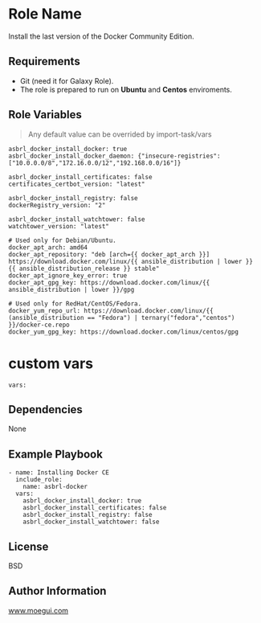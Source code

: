 Role Name
=========

Install the last version of the Docker Community Edition.

Requirements
------------

+ Git (need it for Galaxy Role).
+ The role is prepared to run on **Ubuntu** and **Centos** enviroments. 

Role Variables
--------------
  > Any default value can be overrided by import-task/vars
``` 
asbrl_docker_install_docker: true
asbrl_docker_install_docker_daemon: {"insecure-registries": ["10.0.0.0/8","172.16.0.0/12","192.168.0.0/16"]}

asbrl_docker_install_certificates: false
certificates_certbot_version: "latest"

asbrl_docker_install_registry: false
dockerRegistry_version: "2"

asbrl_docker_install_watchtower: false
watchtower_version: "latest"

# Used only for Debian/Ubuntu.
docker_apt_arch: amd64
docker_apt_repository: "deb [arch={{ docker_apt_arch }}] https://download.docker.com/linux/{{ ansible_distribution | lower }} {{ ansible_distribution_release }} stable"
docker_apt_ignore_key_error: true
docker_apt_gpg_key: https://download.docker.com/linux/{{ ansible_distribution | lower }}/gpg

# Used only for RedHat/CentOS/Fedora.
docker_yum_repo_url: https://download.docker.com/linux/{{ (ansible_distribution == "Fedora") | ternary("fedora","centos") }}/docker-ce.repo
docker_yum_gpg_key: https://download.docker.com/linux/centos/gpg
``` 

# custom vars
``` 
vars: 

```

Dependencies
------------

None

Example Playbook
----------------

```
- name: Installing Docker CE
  include_role:
    name: asbrl-docker
  vars:
    asbrl_docker_install_docker: true
    asbrl_docker_install_certificates: false
    asbrl_docker_install_registry: false
    asbrl_docker_install_watchtower: false
```

License
-------

BSD

Author Information
------------------

www.moegui.com
